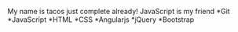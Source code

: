 My name is tacos just complete already!
JavaScript is my friend
*Git
*JavaScript
*HTML
*CSS
*Angularjs
*jQuery
*Bootstrap
